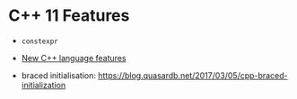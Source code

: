 # C++ 11 Features

- `constexpr`

- [New C++ language features](https://github.com/AnthonyCalandra/modern-cpp-features#return-type-deduction)







- braced initialisation: https://blog.quasardb.net/2017/03/05/cpp-braced-initialization